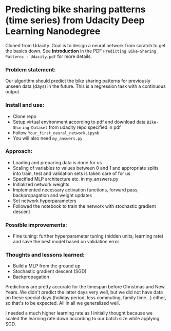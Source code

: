 # Predicting bike sharing patterns (time series) from Udacity Deep Learning Nanodegree
Cloned from Udacity. Goal is to design a neural network from scratch to get the basics down.
See **Introduction** in the PDF `Predicting Bike-Sharing Patterns - Udacity.pdf` for more details.

### Problem statement:
Our algorithm should predict the bike sharing patterns for previously unseen data (days) in the future.
This is a regression task with a continuous output.

### Install and use:
* Clone repo
* Setup virtual environment according to pdf and download data `Bike-Sharing-Dataset` from udacity repo specified in pdf
* Follow `Your_first_neural_network.ipynb`
* You will also need `my_answers.py`

### Approach:
* Loading and preparing data is done for us
* Scaling of variables to values between 0 and 1 and appropriate splits into train, test and validation sets is taken care of for us
* Specified MLP architecture etc. in my_answers.py
* Initialized network weights
* Implemented necessary activation functions, forward pass, backpropagation and weight updates
* Set network hyperparameters
* Followed the notebook to train the network with stochastic gradient descent

### Possible improvements:
* Fine tuning: further hyperparameter tuning (hidden units, learning rate) and save the best model based on validation error

### Thoughts and lessons learned:
* Build a MLP from the ground up
* Stochastic gradient descent (SGD)
* Backpropagation

Predictions are pretty accurate for the timespan before Christmas and New Years. We didn't predict the latter days very well, but we did not have data on these special days (holiday period, less commuting, family time...) either, so that's to be expected. All in all we generalized well.

I needed a much higher learning rate as I initially thought because we scaled the learning rate down according to our batch size while applying SGD.
